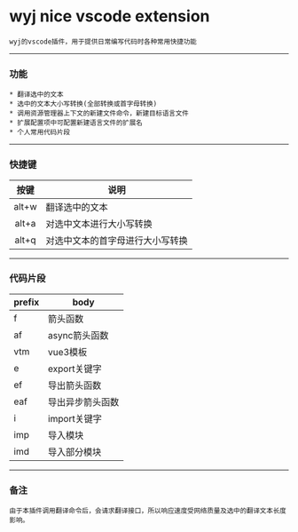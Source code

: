 # wyj nice vscode extension
    wyj的vscode插件，用于提供日常编写代码时各种常用快捷功能
--- 
### 功能
    * 翻译选中的文本
    * 选中的文本大小写转换(全部转换或首字母转换)
    * 调用资源管理器上下文的新建文件命令，新建目标语言文件
    * 扩展配置项中可配置新建语言文件的扩展名
    * 个人常用代码片段
--- 
### 快捷键

  | 按键  | 说明                             |
  | :---: | -------------------------------- |
  | alt+w | 翻译选中的文本                   |
  | alt+a | 对选中文本进行大小写转换         |
  | alt+q | 对选中文本的首字母进行大小写转换 |
---
### 代码片段
  | prefix | body             |
  | ------ | ---------------- |
  | f      | 箭头函数         |
  | af     | async箭头函数    |
  | vtm    | vue3模板         |
  | e      | export关键字     |
  | ef     | 导出箭头函数     |
  | eaf    | 导出异步箭头函数 |
  | i      | import关键字     |
  | imp    | 导入模块         |
  | imd    | 导入部分模块     |
--- 
### 备注
    由于本插件调用翻译命令后，会请求翻译接口，所以响应速度受网络质量及选中的翻译文本长度影响。

